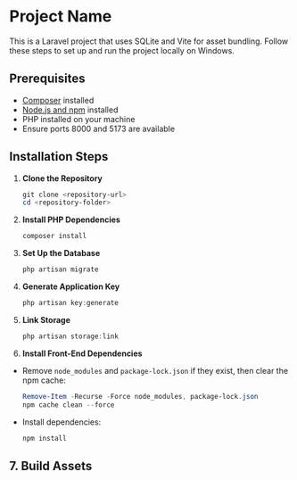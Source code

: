 # Project Name

This is a Laravel project that uses SQLite and Vite for asset bundling. Follow these steps to set up and run the project locally on Windows.

## Prerequisites

- [Composer](https://getcomposer.org/download/) installed
- [Node.js and npm](https://nodejs.org/en/download/) installed
- PHP installed on your machine
- Ensure ports 8000 and 5173 are available

## Installation Steps

1. **Clone the Repository**
   ```powershell
   git clone <repository-url>
   cd <repository-folder>

2. **Install PHP Dependencies**
    ```powershell
    composer install

3. **Set Up the Database**
    ```powershell
    php artisan migrate  

4. **Generate Application Key**
    ```powershell
    php artisan key:generate

5. **Link Storage**
    ```powershell
    php artisan storage:link 

6. **Install Front-End Dependencies**

- Remove `node_modules` and `package-lock.json` if they exist, then clear the npm cache:

    ```powershell
    Remove-Item -Recurse -Force node_modules, package-lock.json
    npm cache clean --force
    ```

- Install dependencies:

    ```powershell
    npm install
    ```

## 7. Build Assets
